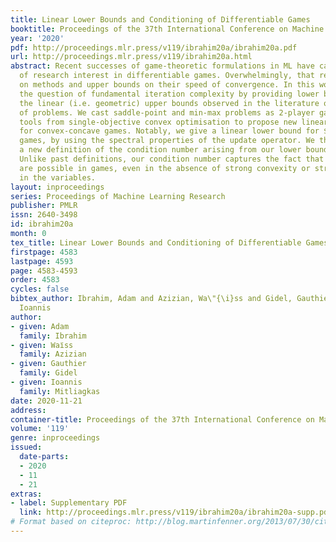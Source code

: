 ```yaml
---
title: Linear Lower Bounds and Conditioning of Differentiable Games
booktitle: Proceedings of the 37th International Conference on Machine Learning
year: '2020'
pdf: http://proceedings.mlr.press/v119/ibrahim20a/ibrahim20a.pdf
url: http://proceedings.mlr.press/v119/ibrahim20a.html
abstract: Recent successes of game-theoretic formulations in ML have caused a resurgence
  of research interest in differentiable games. Overwhelmingly, that research focuses
  on methods and upper bounds on their speed of convergence. In this work, we approach
  the question of fundamental iteration complexity by providing lower bounds to complement
  the linear (i.e. geometric) upper bounds observed in the literature on a wide class
  of problems. We cast saddle-point and min-max problems as 2-player games. We leverage
  tools from single-objective convex optimisation to propose new linear lower bounds
  for convex-concave games. Notably, we give a linear lower bound for $n$-player differentiable
  games, by using the spectral properties of the update operator. We then propose
  a new definition of the condition number arising from our lower bound analysis.
  Unlike past definitions, our condition number captures the fact that linear rates
  are possible in games, even in the absence of strong convexity or strong concavity
  in the variables.
layout: inproceedings
series: Proceedings of Machine Learning Research
publisher: PMLR
issn: 2640-3498
id: ibrahim20a
month: 0
tex_title: Linear Lower Bounds and Conditioning of Differentiable Games
firstpage: 4583
lastpage: 4593
page: 4583-4593
order: 4583
cycles: false
bibtex_author: Ibrahim, Adam and Azizian, Wa\"{\i}ss and Gidel, Gauthier and Mitliagkas,
  Ioannis
author:
- given: Adam
  family: Ibrahim
- given: Waı̈ss
  family: Azizian
- given: Gauthier
  family: Gidel
- given: Ioannis
  family: Mitliagkas
date: 2020-11-21
address: 
container-title: Proceedings of the 37th International Conference on Machine Learning
volume: '119'
genre: inproceedings
issued:
  date-parts:
  - 2020
  - 11
  - 21
extras:
- label: Supplementary PDF
  link: http://proceedings.mlr.press/v119/ibrahim20a/ibrahim20a-supp.pdf
# Format based on citeproc: http://blog.martinfenner.org/2013/07/30/citeproc-yaml-for-bibliographies/
---
```

